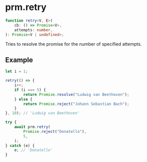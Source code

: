 # prm.retry

```ts
function retry<V, E>(
    cb: () => Promise<V>,
    attempts: number,
): Promise<V | undefined>;
```

Tries to resolve the promise for the number of specified attempts.

## Example

```ts
let i = 1;

retry(() => {
    i++;
    if (i === 5) {
        return Promise.resolve("Ludwig van Beethoven");
    } else {
        return Promise.reject("Johann Sebastian Bach");
    }
}, 10); // 'Ludwig van Beethoven'
```

```ts
try {
    await prm.retry(
        Promise.reject("Donatello"),
        5,
    );
} catch (e) {
    e; // 'Donatello'
}
```
